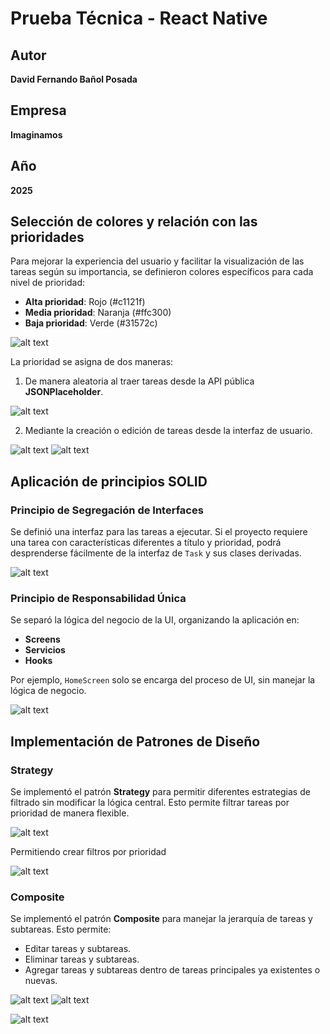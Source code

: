 # Prueba Técnica - React Native

## Autor
**David Fernando Bañol Posada**

## Empresa
**Imaginamos**

## Año
**2025**

## Selección de colores y relación con las prioridades
Para mejorar la experiencia del usuario y facilitar la visualización de las tareas según su importancia, se definieron colores específicos para cada nivel de prioridad:

- **Alta prioridad**: Rojo (#c1121f)
- **Media prioridad**: Naranja (#ffc300)
- **Baja prioridad**: Verde (#31572c)

![alt text](image-10.png)


La prioridad se asigna de dos maneras:



1. De manera aleatoria al traer tareas desde la API pública **JSONPlaceholder**.

![alt text](image-1.png)


2. Mediante la creación o edición de tareas desde la interfaz de usuario.

![alt text](image.png)
![alt text](image-2.png)

## Aplicación de principios SOLID
### Principio de Segregación de Interfaces
Se definió una interfaz para las tareas a ejecutar. Si el proyecto requiere una tarea con características diferentes a título y prioridad, podrá desprenderse fácilmente de la interfaz de `Task` y sus clases derivadas.

![alt text](image-3.png)

### Principio de Responsabilidad Única
Se separó la lógica del negocio de la UI, organizando la aplicación en:
- **Screens**
- **Servicios**
- **Hooks**

Por ejemplo, `HomeScreen` solo se encarga del proceso de UI, sin manejar la lógica de negocio.

![alt text](image-4.png)

## Implementación de Patrones de Diseño
### Strategy
Se implementó el patrón **Strategy** para permitir diferentes estrategias de filtrado sin modificar la lógica central. Esto permite filtrar tareas por prioridad de manera flexible.

![alt text](image-5.png)

Permitiendo crear filtros por prioridad

![alt text](image-6.png)

### Composite
Se implementó el patrón **Composite** para manejar la jerarquía de tareas y subtareas. Esto permite:
- Editar tareas y subtareas.
- Eliminar tareas y subtareas.
- Agregar tareas y subtareas dentro de tareas principales ya existentes o nuevas.

![alt text](image-7.png)
![alt text](image-8.png)

![alt text](image-9.png)